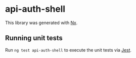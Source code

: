 # api-auth-shell

This library was generated with [Nx](https://nx.dev).

## Running unit tests

Run `ng test api-auth-shell` to execute the unit tests via [Jest](https://jestjs.io).
